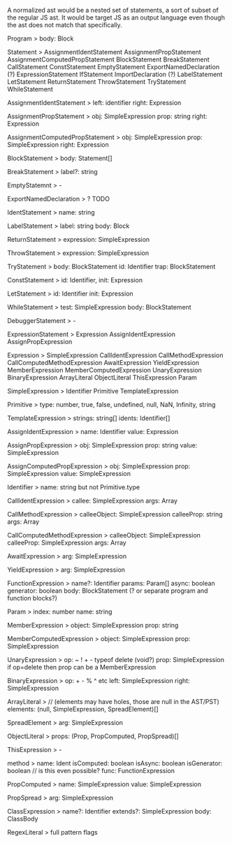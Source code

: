 A normalized ast would be a nested set of statements, a sort of subset of the regular JS ast.
It would be target JS as an output language even though the ast does not match that specifically.

Program >
    body: Block

Statement >
    AssignmentIdentStatement
    AssignmentPropStatement
    AssignmentComputedPropStatement
    BlockStatement
    BreakStatement
    CallStatement
    ConstStatement
    EmptyStatement
    ExportNamedDeclaration (?)
    ExpressionStatement
    IfStatement
    ImportDeclaration (?)
    LabelStatement
    LetStatement
    ReturnStatement
    ThrowStatement
    TryStatement
    WhileStatement

AssignmentIdentStatement >
    left: identifier
    right: Expression

AssignmentPropStatement >
    obj: SimpleExpression
    prop: string
    right: Expression

AssignmentComputedPropStatement >
    obj: SimpleExpression
    prop: SimpleExpression
    right: Expression

BlockStatement >
    body: Statement[]

BreakStatement >
    label?: string

EmptyStatemnt >
    -

ExportNamedDeclaration >
    ? TODO

IdentStatement >
    name: string

LabelStatement >
    label: string
    body: Block

ReturnStatement >
    expression: SimpleExpression

ThrowStatement >
    expression: SimpleExpression

TryStatement >
    body: BlockStatement
    id: Identifier
    trap: BlockStatement

ConstStatement >
    id: Identifier,
    init: Expression

LetStatement >
    id: Identifier
    init: Expression

WhileStatement >
    test: SimpleExpression
    body: BlockStatement

DebuggerStatement >
    -

ExpressionStatement >
    Expression
    AssignIdentExpression
    AssignPropExpression



Expression >
    SimpleExpression
    CallIdentExpression
    CallMethodExpression
    CallComputedMethodExpression
    AwaitExpression
    YieldExpression
    MemberExpression
    MemberComputedExpression
    UnaryExpression
    BinaryExpression
    ArrayLiteral
    ObjectLiteral
    ThisExpression
    Param

SimpleExpression >
    Identifier
    Primitive
    TemplateExpression

Primitive >
    type: number, true, false, undefined, null, NaN, Infinity, string

TemplateExpression >
    strings: string[]
    idents: Identifier[]

AssignIdentExpression >
    name: Identifier
    value: Expression

AssignPropExpression >
    obj: SimpleExpression
    prop: string
    value: SimpleExpression

AssignComputedPropExpression >
    obj: SimpleExpression
    prop: SimpleExpression
    value: SimpleExpression

Identifier >
    name: string but not Primitive.type

CallIdentExpression >
    callee: SimpleExpression
    args: Array<SimpleExpression>

CallMethodExpression >
    calleeObject: SimpleExpression
    calleeProp: string
    args: Array<SimpleExpression>

CallComputedMethodExpression >
    calleeObject: SimpleExpression
    calleeProp: SimpleExpression
    args: Array<SimpleExpression>

AwaitExpression >
    arg: SimpleExpression

YieldExpression >
    arg: SimpleExpression

FunctionExpression >
    name?: Identifier
    params: Param[]
    async: boolean
    generator: boolean
    body: BlockStatement (? or separate program and function blocks?)

Param >
    index: number
    name: string

MemberExpression >
    object: SimpleExpression
    prop: string

MemberComputedExpression >
    object: SimpleExpression
    prop: SimpleExpression

UnaryExpression >
    op: ~ ! + - typeof delete (void?)
    prop: SimpleExpression
        if op=delete then prop can be a MemberExpression

BinaryExpression >
    op: + - % ^ etc
    left: SimpleExpression
    right: SimpleExpression

ArrayLiteral >
    // (elements may have holes, those are null in the AST/PST)
    elements: (null, SimpleExpression, SpreadElement)[]

SpreadElement >
    arg: SimpleExpression

ObjectLiteral >
    props: (Prop, PropComputed, PropSpread)[]

ThisExpression >
    -

method >
    name: Ident
    isComputed: boolean
    isAsync: boolean
    isGenerator: boolean // is this even possible?
    func: FunctionExpression

PropComputed >
    name: SimpleExpression
    value: SimpleExpression

PropSpread >
    arg: SimpleExpression

ClassExpression >
    name?: Identifier
    extends?: SimpleExpression
    body: ClassBody

RegexLiteral >
    full
    pattern
    flags

